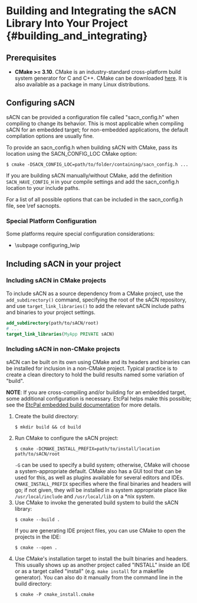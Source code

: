 # Building and Integrating the sACN Library Into Your Project           {#building_and_integrating}

## Prerequisites

* **CMake >= 3.10**. CMake is an industry-standard cross-platform build system generator for C and
  C++. CMake can be downloaded [here](https://cmake.org/download). It is also available as a
  package in many Linux distributions.

## Configuring sACN

sACN can be provided a configuration file called "sacn_config.h" when compiling to change its
behavior. This is most applicable when compiling sACN for an embedded target; for non-embedded
applications, the default compilation options are usually fine.

To provide an sacn_config.h when building sACN with CMake, pass its location using the
SACN_CONFIG_LOC CMake option:
```
$ cmake -DSACN_CONFIG_LOC=path/to/folder/containing/sacn_config.h ...
```

If you are building sACN manually/without CMake, add the definition `SACN_HAVE_CONFIG_H` in your
compile settings and add the sacn_config.h location to your include paths.

For a list of all possible options that can be included in the sacn_config.h file, see
\ref sacnopts.

### Special Platform Configuration 

Some platforms require special configuration considerations:

* \subpage configuring_lwip

## Including sACN in your project

### Including sACN in CMake projects

To include sACN as a source dependency from a CMake project, use the `add_subdirectory()` command,
specifying the root of the sACN repository, and use `target_link_libraries()` to add the relevant
sACN include paths and binaries to your project settings.

```cmake
add_subdirectory(path/to/sACN/root)
# ...
target_link_libraries(MyApp PRIVATE sACN)
```

### Including sACN in non-CMake projects

sACN can be built on its own using CMake and its headers and binaries can be installed for
inclusion in a non-CMake project. Typical practice is to create a clean directory to hold the build
results named some variation of "build".

**NOTE**: If you are cross-compiling and/or building for an embedded target, some additional
configuration is necessary. EtcPal helps make this possible; see the
[EtcPal embedded build documentation](https://etclabs.github.io/EtcPal/docs/head/building_for_embedded.html)
for more details.

1. Create the build directory:
   ```
   $ mkdir build && cd build
   ```
2. Run CMake to configure the sACN project:
   ```
   $ cmake -DCMAKE_INSTALL_PREFIX=path/to/install/location path/to/sACN/root
   ```
   `-G` can be used to specify a build system; otherwise, CMake will choose a system-appropriate
   default. CMake also has a GUI tool that can be used for this, as well as plugins available for
   several editors and IDEs. `CMAKE_INSTALL_PREFIX` specifies where the final binaries and headers
   will go; if not given, they will be installed in a system appropriate place like
   `/usr/local/include` and `/usr/local/lib` on a *nix system.
3. Use CMake to invoke the generated build system to build the sACN library:
   ```
   $ cmake --build .
   ```
   If you are generating IDE project files, you can use CMake to open the projects in the IDE:
   ```
   $ cmake --open .
   ```
4. Use CMake's installation target to install the built binaries and headers. This usually shows up
   as another project called "INSTALL" inside an IDE or as a target called "install"
   (e.g. `make install` for a makefile generator). You can also do it manually from the command
   line in the build directory:
   ```
   $ cmake -P cmake_install.cmake
   ```
